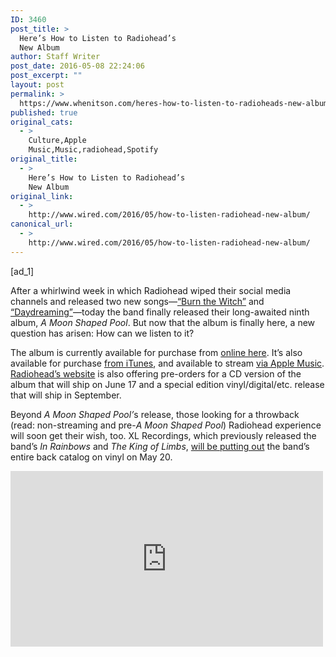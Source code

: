 ```yaml
---
ID: 3460
post_title: >
  Here’s How to Listen to Radiohead’s
  New Album
author: Staff Writer
post_date: 2016-05-08 22:24:06
post_excerpt: ""
layout: post
permalink: >
  https://www.whenitson.com/heres-how-to-listen-to-radioheads-new-album/
published: true
original_cats:
  - >
    Culture,Apple
    Music,Music,radiohead,Spotify
original_title:
  - >
    Here’s How to Listen to Radiohead’s
    New Album
original_link:
  - >
    http://www.wired.com/2016/05/how-to-listen-radiohead-new-album/
canonical_url:
  - >
    http://www.wired.com/2016/05/how-to-listen-radiohead-new-album/
---
```

 [ad_1]
<br><div id="start-of-content"><article class="content link-underline relative body-copy" data-js="content" itemprop="articleBody" readability="38.742056074766"><p>After a whirlwind week in which Radiohead wiped their social media channels and released two new songs—<a href="http://www.wired.com/2016/05/new-radiohead-song-video-creep/" target="_blank">“Burn the Witch”</a> and <a href="https://www.youtube.com/watch?v=TTAU7lLDZYU" target="_blank">“Daydreaming”</a>—today the band finally released their long-awaited ninth album, <em>A Moon Shaped Pool</em>. But now that the album is finally here, a new question has arisen: How can we listen to it? </p>
<p>The album is currently available for purchase from <a href="http://www.amoonshapedpool.com/" target="_blank">online here</a>. It’s also available for purchase <a href="https://itunes.apple.com/us/album/a-moon-shaped-pool/id1111577743" target="_blank">from iTunes</a>, and available to stream <a href="https://itunes.apple.com/us/album/a-moon-shaped-pool/id1111577743" target="_blank">via Apple Music</a>. <a href="http://www.amoonshapedpool.com/" target="_blank">Radiohead’s website</a> is also offering pre-orders for a CD version of the album that will ship on June 17 and a special edition vinyl/digital/etc. release that will ship in September. </p>
<p>Beyond <em>A Moon Shaped Pool’</em>s release, those looking for a throwback (read: non-streaming and pre-<em>A Moon Shaped Pool</em>) Radiohead experience will soon get their wish, too. XL Recordings, which previously released the band’s <em>In Rainbows</em> and <em>The King of Limbs</em>, <a href="http://pitchfork.com/news/65306-radiohead-discography-getting-vinyl-reissue/" target="_blank">will be putting out</a> the band’s entire back catalog on vinyl on May 20. </p>
<p><iframe width="500" height="281" src="https://www.youtube.com/embed/TTAU7lLDZYU?feature=oembed" frameborder="0" allowfullscreen=""/></p>

			<a class="visually-hidden skip-to-text-link focusable bg-white" href="#start-of-content">Go Back to Top. Skip To: Start of Article.</a>

			
</article>

	</div>
<br>[ad_2]
<br><a href="http://www.wired.com/2016/05/how-to-listen-radiohead-new-album/">Source </a>